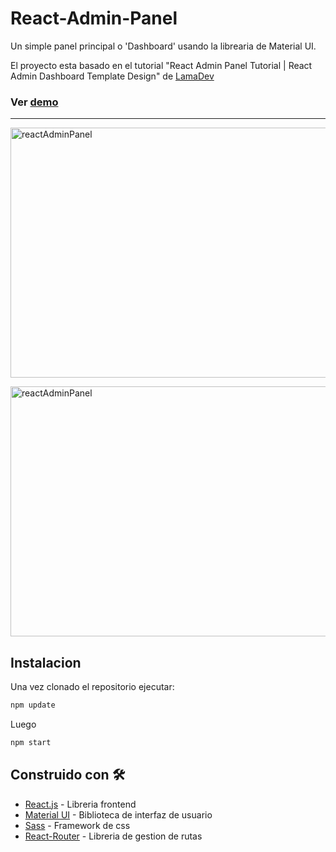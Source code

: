 # React-Admin-Panel
Un simple panel principal o 'Dashboard' usando la librearia de Material UI.

El proyecto esta basado en el tutorial "React Admin Panel Tutorial | React Admin Dashboard Template Design" de [LamaDev](https://www.youtube.com/c/LamaDev)

### **Ver [demo](https://facundoserna96.github.io/React-Admin-Panel/)**
<hr>

<img 
     src="https://i.ibb.co/dDXYKm3/dashboard.png" 
     alt="reactAdminPanel"
     height="400px"
     width="650px"
/>

<img 
     src="https://i.ibb.co/PTM3Wvd/2022-05-20-04-09-21-React-Admin-App.png" 
     alt="reactAdminPanel"
     height="400px"
     width="650px"
/>



## Instalacion

Una vez clonado el repositorio ejecutar:

```bash
npm update
```

Luego

```bash
npm start
```

## Construido con 🛠️

* [React.js](https://es.reactjs.org/) - Libreria frontend
* [Material UI](https://mui.com/) - Biblioteca de interfaz de usuario
* [Sass](https://sass-lang.com/) - Framework de css
* [React-Router](https://reactrouter.com/docs/en/v6/getting-started/overview) - Libreria de gestion de rutas

